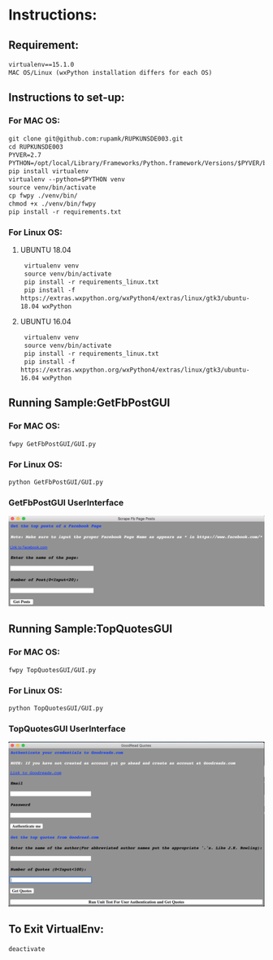 # Instructions: 

## Requirement: 
    virtualenv==15.1.0
    MAC OS/Linux (wxPython installation differs for each OS)

## Instructions to set-up:

### For MAC OS:

    git clone git@github.com:rupamk/RUPKUNSDE003.git
    cd RUPKUNSDE003
    PYVER=2.7
    PYTHON=/opt/local/Library/Frameworks/Python.framework/Versions/$PYVER/bin/python$PYVER
    pip install virtualenv
    virtualenv --python=$PYTHON venv
    source venv/bin/activate
    cp fwpy ./venv/bin/
    chmod +x ./venv/bin/fwpy
    pip install -r requirements.txt

### For Linux OS:

1. UBUNTU 18.04

		virtualenv venv
		source venv/bin/activate
		pip install -r requirements_linux.txt
		pip install -f https://extras.wxpython.org/wxPython4/extras/linux/gtk3/ubuntu-18.04 wxPython

2. UBUNTU 16.04

		virtualenv venv
		source venv/bin/activate
		pip install -r requirements_linux.txt
		pip install -f https://extras.wxpython.org/wxPython4/extras/linux/gtk3/ubuntu-16.04 wxPython

## Running Sample:GetFbPostGUI

### For MAC OS:

    fwpy GetFbPostGUI/GUI.py 
    
### For Linux OS:

	python GetFbPostGUI/GUI.py 

### GetFbPostGUI UserInterface

![alt text](https://github.com/rupamk/RUPKUNSDE003/blob/master/GetFbPostGUI/GetFbPostGUI.png)
        
## Running Sample:TopQuotesGUI

### For MAC OS:

    fwpy TopQuotesGUI/GUI.py 
    
### For Linux OS:

	python TopQuotesGUI/GUI.py 

### TopQuotesGUI UserInterface

![alt text](https://github.com/rupamk/RUPKUNSDE003/blob/master/TopQuotesGUI/QuotesGUI.png)

## To Exit VirtualEnv:

    deactivate


    

